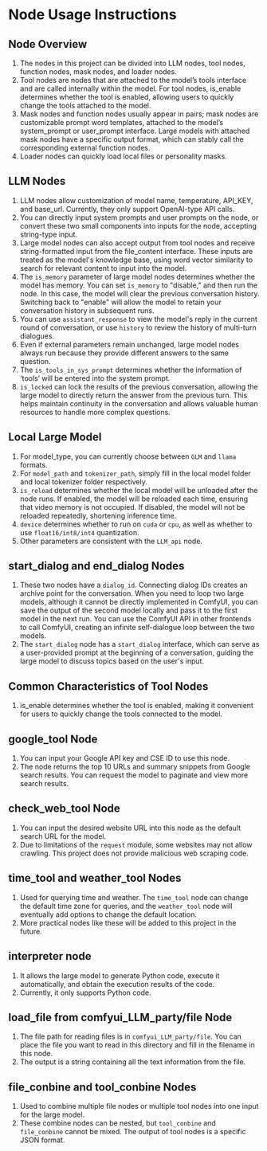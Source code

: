 # **Node Usage Instructions**

## Node Overview
1. The nodes in this project can be divided into LLM nodes, tool nodes, function nodes, mask nodes, and loader nodes.
2. Tool nodes are nodes that are attached to the model’s tools interface and are called internally within the model. For tool nodes, is_enable determines whether the tool is enabled, allowing users to quickly change the tools attached to the model.
3. Mask nodes and function nodes usually appear in pairs; mask nodes are customizable prompt word templates, attached to the model’s system_prompt or user_prompt interface. Large models with attached mask nodes have a specific output format, which can stably call the corresponding external function nodes.
4. Loader nodes can quickly load local files or personality masks.

## LLM Nodes
1. LLM nodes allow customization of model name, temperature, API_KEY, and base_url. Currently, they only support OpenAI-type API calls.
2. You can directly input system prompts and user prompts on the node, or convert these two small components into inputs for the node, accepting string-type input.
3. Large model nodes can also accept output from tool nodes and receive string-formatted input from the file_content interface. These inputs are treated as the model's knowledge base, using word vector similarity to search for relevant content to input into the model.
4. The `is_memory` parameter of large model nodes determines whether the model has memory. You can set `is_memory` to "disable," and then run the node. In this case, the model will clear the previous conversation history. Switching back to "enable" will allow the model to retain your conversation history in subsequent runs.
5. You can use `assistant_response` to view the model's reply in the current round of conversation, or use `history` to review the history of multi-turn dialogues.
6. Even if external parameters remain unchanged, large model nodes always run because they provide different answers to the same question.
7. The `is_tools_in_sys_prompt` determines whether the information of ‘tools’ will be entered into the system prompt.
8. `is_locked` can lock the results of the previous conversation, allowing the large model to directly return the answer from the previous turn. This helps maintain continuity in the conversation and allows valuable human resources to handle more complex questions.

## Local Large Model
1. For model_type, you can currently choose between `GLM` and `llama` formats.
2. For `model_path` and `tokenizer_path`, simply fill in the local model folder and local tokenizer folder respectively.
3. `is_reload` determines whether the local model will be unloaded after the node runs. If enabled, the model will be reloaded each time, ensuring that video memory is not occupied. If disabled, the model will not be reloaded repeatedly, shortening inference time.
4. `device` determines whether to run on `cuda` or `cpu`, as well as whether to use `float16/int8/int4` quantization.
5. Other parameters are consistent with the `LLM_api` node.

## start_dialog and end_dialog Nodes
1. These two nodes have a `dialog_id`. Connecting dialog IDs creates an archive point for the conversation. When you need to loop two large models, although it cannot be directly implemented in ComfyUI, you can save the output of the second model locally and pass it to the first model in the next run. You can use the ComfyUI API in other frontends to call ComfyUI, creating an infinite self-dialogue loop between the two models.
2. The `start_dialog` node has a `start_dialog` interface, which can serve as a user-provided prompt at the beginning of a conversation, guiding the large model to discuss topics based on the user's input.

## Common Characteristics of Tool Nodes
1. is_enable determines whether the tool is enabled, making it convenient for users to quickly change the tools connected to the model.

## google_tool Node
1. You can input your Google API key and CSE ID to use this node.
2. The node returns the top 10 URLs and summary snippets from Google search results. You can request the model to paginate and view more search results.

## check_web_tool Node
1. You can input the desired website URL into this node as the default search URL for the model.
2. Due to limitations of the `request` module, some websites may not allow crawling. This project does not provide malicious web scraping code.

## time_tool and weather_tool Nodes
1. Used for querying time and weather. The `time_tool` node can change the default time zone for queries, and the `weather_tool` node will eventually add options to change the default location.
2. More practical nodes like these will be added to this project in the future.

## interpreter node
1. It allows the large model to generate Python code, execute it automatically, and obtain the execution results of the code.
2. Currently, it only supports Python code.

## load_file from comfyui_LLM_party/file Node
1. The file path for reading files is in `comfyui_LLM_party/file`. You can place the file you want to read in this directory and fill in the filename in this node.
2. The output is a string containing all the text information from the file.

## file_conbine and tool_conbine Nodes
1. Used to combine multiple file nodes or multiple tool nodes into one input for the large model.
2. These combine nodes can be nested, but `tool_conbine` and `file_conbine` cannot be mixed. The output of tool nodes is a specific JSON format.
